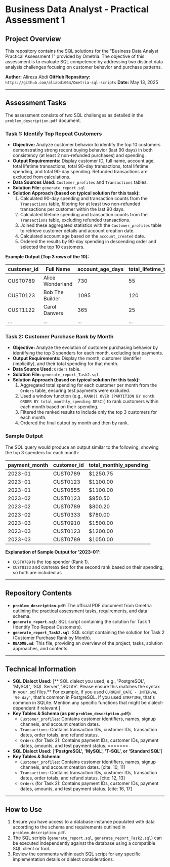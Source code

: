 #  Business Data Analyst - Practical Assessment 1

## Project Overview

This repository contains the SQL solutions for the "Business Data Analyst Practical Assessment 1" provided by Ometria. The objective of this assessment is to evaluate SQL competence by addressing two distinct data analysis challenges focusing on customer behavior and purchase patterns.

**Author:** Alireza Abdi
**GitHub Repository:** `https://github.com/aliabdi064/Ometria-sql-scripts` 
**Date:** May 13, 2025 

---

## Assessment Tasks

The assessment consists of two SQL challenges as detailed in the `problem_description.pdf` document.

### Task 1: Identify Top Repeat Customers

* **Objective:** Analyze customer behavior to identify the top 10 customers demonstrating strong recent buying behavior (last 90 days) in both consistency (at least 2 non-refunded purchases) and spending.
* **Output Requirements:** Display customer ID, full name, account age, total lifetime transactions, total 90-day transactions, total lifetime spending, and total 90-day spending. Refunded transactions are excluded from calculations.
* **Data Sources Used:** `Customer_profiles` and `Transactions` tables.
* **Solution File:** `generate_report.sql`
* **Solution Approach (based on typical solution for this task):**
    1.  Calculated 90-day spending and transaction counts from the `Transactions` table, filtering for at least two non-refunded transactions per customer within the last 90 days.
    2.  Calculated lifetime spending and transaction counts from the `Transactions` table, excluding refunded transactions.
    3.  Joined these aggregated statistics with the `Customer_profiles` table to retrieve customer details and account creation date.
    4.  Calculated account age based on the `account_created` date.
    5.  Ordered the results by 90-day spending in descending order and selected the top 10 customers.
 
**Example Output (Top 3 rows of the 10):**

| customer_id | Full Name     | account_age_days | total_lifetime_transactions | num_transactions_last_90_days | total_lifetime_spending | total_revenue_last_90_days |
|-------------|---------------|------------------|-----------------------------|-------------------------------|---------------------------|----------------------------|
| CUST0789    | Alice Wonderland | 730              | 55                          | 8                             | $12550.75                 | $3200.50                   |
| CUST0123    | Bob The Builder| 1095             | 120                         | 5                             | $25000.00                 | $2850.00                   |
| CUST1122    | Carol Danvers | 365              | 25                          | 3                             | $8500.20                  | $2700.90                   |
| ...         | ...           | ...              | ...                         | ...                           | ...                       | ...                        |

### Task 2: Customer Purchase Rank by Month

* **Objective:** Analyze the evolution of customer purchasing behavior by identifying the top 3 spenders for each month, excluding test payments.
* **Output Requirements:** Display the month, customer identifier (implicitly), and their total spending for that month.
* **Data Source Used:** `Orders` table.
* **Solution File:** `generate_report_Task2.sql`
* **Solution Approach (based on typical solution for this task):**
    1.  Aggregated total spending for each customer per month from the `Orders` table, ensuring test payments were excluded.
    2.  Used a window function (e.g., `RANK() OVER (PARTITION BY month ORDER BY total_monthly_spending DESC)`) to rank customers within each month based on their spending.
    3.  Filtered the ranked results to include only the top 3 customers for each month.
    4.  Ordered the final output by month and then by rank.



### Sample Output

The SQL query would produce an output similar to the following, showing the top 3 spenders for each month:

| payment_month | customer_id | total_monthly_spending |
| :------------ | :---------- | :----------------------- |
| 2023-01       | CUST0789    | $1250.75                 |
| 2023-01       | CUST0123    | $1100.00                 |
| 2023-01       | CUST0555    | $1100.00                 |
| 2023-02       | CUST0123    | $950.50                  |
| 2023-02       | CUST0789    | $800.20                  |
| 2023-02       | CUST0333    | $780.00                  |
| 2023-03       | CUST0910    | $1500.00                 |
| 2023-03       | CUST0123    | $1200.00                 |
| 2023-03       | CUST0789    | $1050.00                 |

**Explanation of Sample Output for '2023-01':**
* `CUST0789` is the top spender (Rank 1).
* `CUST0123` and `CUST0555` tied for the second rank based on their spending, so both are included as
---

## Repository Contents

* **`problem_description.pdf`**: The official PDF document from Ometria outlining the practical assessment tasks, requirements, and data schema.
* **`generate_report.sql`**: SQL script containing the solution for Task 1 (Identify Top Repeat Customers).
* **`generate_report_Task2.sql`**: SQL script containing the solution for Task 2 (Customer Purchase Rank by Month).
* **`README.md`**: This file, providing an overview of the project, tasks, solution approaches, and contents.

---

## Technical Information


* **SQL Dialect Used:** [** SQL dialect you used, e.g., 'PostgreSQL', 'MySQL', 'SQL Server', 'SQLite'. Please ensure this matches the syntax in your .sql files.** For example, if you used `CURRENT_DATE - INTERVAL '90 day'`, that's common in PostgreSQL. If you used `STRFTIME`, that's common in SQLite. Mention any specific functions that might be dialect-dependent if relevant.]
* **Key Tables & Schema (as per `problem_description.pdf`):**
    * `Customer_profiles`: Contains customer identifiers, names, signup channels, and account creation dates.
    * `Transactions`: Contains transaction IDs, customer IDs, transaction dates, order totals, and refund status.
    * `Orders` (for Task 2): Contains payment IDs, customer IDs, payment dates, amounts, and test payment status.
=======
* **SQL Dialect Used:** [**'PostgreSQL', 'MySQL', 'T-SQL', or 'Standard SQL'**]
* **Key Tables & Schema:**
    * `Customer_profiles`: Contains customer identifiers, names, signup channels, and account creation dates. [cite: 10, 11]
    * `Transactions`: Contains transaction IDs, customer IDs, transaction dates, order totals, and refund status. [cite: 12, 13]
    * `Orders` (for Task 2): Contains payment IDs, customer IDs, payment dates, amounts, and test payment status. [cite: 16, 17]

---

## How to Use

1.  Ensure you have access to a database instance populated with data according to the schema and requirements outlined in `problem_description.pdf`.
2.  The SQL scripts (`generate_report.sql`, `generate_report_Task2.sql`) can be executed independently against the database using a compatible SQL client or tool.
3.  Review the comments within each SQL script for any specific implementation details or dialect considerations.



